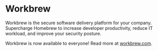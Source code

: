 # Workbrew

Workbrew is the secure software delivery platform for your company.
Supercharge Homebrew to increase developer productivity, reduce IT workload, and improve your security posture.

Workbrew is now available to everyone!
Read more at [workbrew.com](https://workbrew.com).
